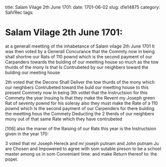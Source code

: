 title: Salam Vilage 2th June 1701:
date: 1701-06-02
slug: d1e14875
category: SalVRec
tags: 


<div markdown class="doc" id="d1e14875">


# Salam Vilage 2th June 1701: 

at a generall meetting of the inhabetance of Salam vilage 2th June 1701 It was then voted by a Generall Concurance that the Commity now in being shall shortne our Rats of 110 pownd which is the second payment of our Carpanders towards the bulding of our meetting house so much as the tow thurds of the mony Is that Is Contrubeted by our neighbers toward the bulding our meeting house 

2th voted that the Decons Shall Deliver the tow thurds of the mony which our neighbers Contrubeted toward the buld our meetting house to this present Commety now In being 3th vottet that the Instructsion for this Commety the year Insuing Is that they make the Revent my Joseph green Rat of seventy pownd for his soleray also they must make the Rate of a 110 pownd which Is the second payment of our Carpenders for there bulding the meetting hous the Commety Deducting the 2 therds of our neighbers mony out of that same Rate which they have contrubeted 

[106] also the maner of the Raising of our Rats this year is the Instructsion given in the year 170: 

3 voted that mr Joseph Hereck and mr joseph putnam and John putnam Ju are Chosen and Impowered to agree with som sutable preson to be a school master among us in som Conveniant time: and make Return thereof to: the popel.
</div>